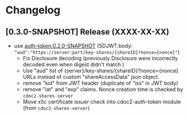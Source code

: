# Changelog

## [0.3.0-SNAPSHOT] Release (XXXX-XX-XX)

* use [auth-token:0.2.0-SNAPSHOT](https://github.com/open-eid/cdoc2-auth) (SDJWT.body: `"aud":"https://server:port/key-shares/{shareID}?nonce={nonce}"`)
  - Fix Disclosure decoding (previously Disclosure were incorrectly decoded even when digest didn't match )
  - Use "aud" list of {server}/key-shares/{shareID}?nonce={nonce} URLs instead of custom "shareAccessData" json object.
  - remove "kid" from JWT header (duplicate of "iss" in JWT body)
  - remove "iat" and "exp" claims. Nonce creation time is checked by `cdoc2-shares-server`
  - Move x5c certificate issuer check into cdoc2-auth-token module (from `cdoc2-shares-server`) 
